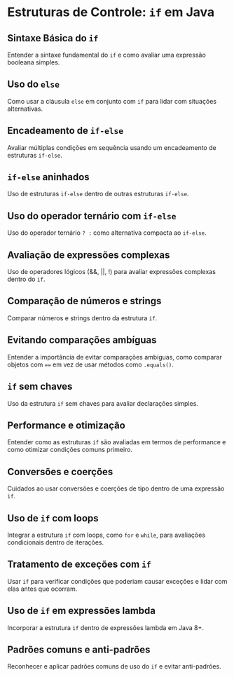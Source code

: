 # Estruturas de Controle: `if` em Java

## Sintaxe Básica do `if`

Entender a sintaxe fundamental do `if` e como avaliar uma expressão booleana simples.

## Uso do `else`

Como usar a cláusula `else` em conjunto com `if` para lidar com situações alternativas.

## Encadeamento de `if-else`

Avaliar múltiplas condições em sequência usando um encadeamento de estruturas `if-else`.

## `if-else` aninhados

Uso de estruturas `if-else` dentro de outras estruturas `if-else`.

## Uso do operador ternário com `if-else`

Uso do operador ternário `? :` como alternativa compacta ao `if-else`.

## Avaliação de expressões complexas

Uso de operadores lógicos (&&, ||, !) para avaliar expressões complexas dentro do `if`.

## Comparação de números e strings

Comparar números e strings dentro da estrutura `if`.

## Evitando comparações ambíguas

Entender a importância de evitar comparações ambíguas, como comparar objetos com `==` em vez de usar métodos como `.equals()`.

## `if` sem chaves

Uso da estrutura `if` sem chaves para avaliar declarações simples.

## Performance e otimização

Entender como as estruturas `if` são avaliadas em termos de performance e como otimizar condições comuns primeiro.

## Conversões e coerções

Cuidados ao usar conversões e coerções de tipo dentro de uma expressão `if`.

## Uso de `if` com loops

Integrar a estrutura `if` com loops, como `for` e `while`, para avaliações condicionais dentro de iterações.

## Tratamento de exceções com `if`

Usar `if` para verificar condições que poderiam causar exceções e lidar com elas antes que ocorram.

## Uso de `if` em expressões lambda

Incorporar a estrutura `if` dentro de expressões lambda em Java 8+.

## Padrões comuns e anti-padrões

Reconhecer e aplicar padrões comuns de uso do `if` e evitar anti-padrões.

